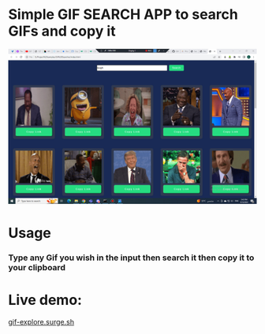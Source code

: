<h1>Simple GIF SEARCH APP to search GIFs and copy it</h1>

<img src="https://github.com/Adham14896/GIF-Search-App/blob/master/screenshot.jpg">

<h1>Usage</h1> 

<h3>Type any Gif you wish in the input then search it then copy it to your clipboard</h3>

<h1>Live demo:</h1>

<a href="gif-explore.surge.sh">gif-explore.surge.sh</a>

